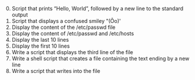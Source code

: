 0. Script that prints “Hello, World”, followed by a new line to the standard output
1. Script that displays a confused smiley "(Ôo)'
2. Display the content of the /etc/passwd file
3. Display the content of /etc/passwd and /etc/hosts
4. Display the last 10 lines
5. Display the first 10 lines
6. Write a script that displays the third line of the file
7. Write a shell script that creates a file containing the text ending by a new line
8. Write a script that writes into the file
